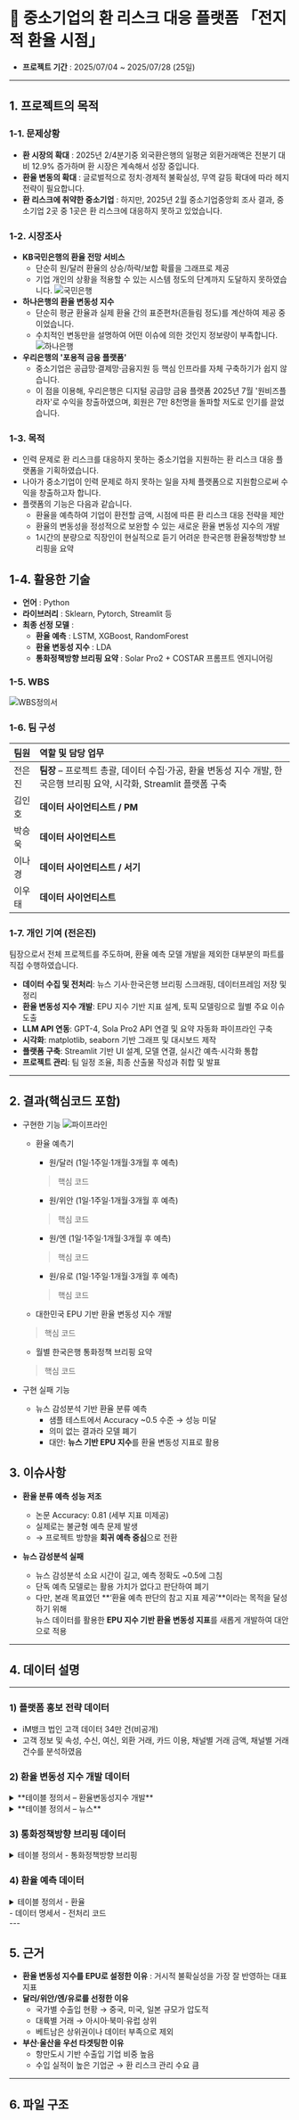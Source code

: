 # 📌 중소기업의 환 리스크 대응 플랫폼 **「전지적 환율 시점」**

- **프로젝트 기간** : 2025/07/04 ~ 2025/07/28 (25일)

---

## 1. 프로젝트의 목적 
### 1-1. 문제상황
- **환 시장의 확대** : 2025년 2/4분기중 외국환은행의 일평균 외환거래액은 전분기 대비 12.9% 증가하며 환 시장은 계속해서 성장 중입니다.
- **환율 변동의 확대** : 글로벌적으로 정치·경제적 불확실성, 무역 갈등 확대에 따라 헤지 전략이 필요합니다.
- **환 리스크에 취약한 중소기업** : 하지만, 2025년 2월 중소기업중앙회 조사 결과, 중소기업 2곳 중 1곳은 환 리스크에 대응하지 못하고 있었습니다.

### 1-2. 시장조사
- **KB국민은행의 환율 전망 서비스**
    - 단순히 원/달러 환율의 상승/하락/보합 확률을 그래프로 제공
    - 기업 개인의 상황을 적용할 수 있는 시스템 정도의 단계까지 도달하지 못하였습니다.
    ![국민은행](./image/국민은행.png)
- **하나은행의 환율 변동성 지수**
    - 단순히 평균 환율과 실제 환율 간의 표준편차(흔들림 정도)를 계산하여 제공 중이었습니다.
    - 수치적인 변동만을 설명하여 어떤 이슈에 의한 것인지 정보량이 부족합니다.
    ![하나은행](./image/하나은행.png)
- **우리은행의 '포용적 금융 플랫폼'**
    - 중소기업은 공급망·결제망·금융지원 등 핵심 인프라를 자체 구축하기가 쉽지 않습니다. 
    - 이 점을 이용해, 우리은행은 디지털 공급망 금융 플랫폼 2025년 7월 '원비즈플라자'로 수익을 창출하였으며, 회원은 7만 8천명을 돌파할 저도로 인기를 끌었습니다.

### 1-3. 목적
- 인력 문제로 환 리스크를 대응하지 못하는 중소기업을 지원하는 환 리스크 대응 플랫폼을 기획하였습니다.
- 나아가 중소기업이 인력 문제로 하지 못하는 일을 자체 플랫폼으로 지원함으로써 수익을 창출하고자 합니다.
- 플랫폼의 기능은 다음과 같습니다.
    - 환율을 예측하여 기업이 환전할 금액, 시점에 따른 환 리스크 대응 전략을 제안
    - 환율의 변동성을 정성적으로 보완할 수 있는 새로운 환율 변동성 지수의 개발
    - 1시간의 분량으로 직장인이 현실적으로 듣기 어려운 한국은행 환율정책방향 브리핑을 요약

## 1-4. 활용한 기술
- **언어** : Python
- **라이브러리** : Sklearn, Pytorch, Streamlit 등
- **최종 선정 모델** :
    - **환율 예측** : LSTM, XGBoost, RandomForest
    - **환율 변동성 지수** : LDA
    - **통화정책방향 브리핑 요약** : Solar Pro2 + COSTAR 프롬프트 엔지니어링

### 1-5. WBS
![WBS정의서](./image/WBS정의서.png)

### 1-6. 팀 구성

| 팀원   | 역할 및 담당 업무 |
|:------|:----------------|
| 전은진 | **팀장** – 프로젝트 총괄, 데이터 수집·가공, 환율 변동성 지수 개발, 한국은행 브리핑 요약, 시각화, Streamlit 플랫폼 구축 |
| 김인호 | **데이터 사이언티스트 / PM**|
| 박승욱 | **데이터 사이언티스트** |
| 이나경 | **데이터 사이언티스트 / 서기**|
| 이우태 | **데이터 사이언티스트**|

### 1-7. 개인 기여 (전은진)
팀장으로서 전체 프로젝트를 주도하며, 환율 예측 모델 개발을 제외한 대부분의 파트를 직접 수행하였습니다.  

- **데이터 수집 및 전처리**: 뉴스 기사·한국은행 브리핑 스크래핑, 데이터프레임 저장 및 정리  
- **환율 변동성 지수 개발**: EPU 지수 기반 지표 설계, 토픽 모델링으로 월별 주요 이슈 도출
- **LLM API 연동**: GPT-4, Sola Pro2 API 연결 및 요약 자동화 파이프라인 구축  
- **시각화**: matplotlib, seaborn 기반 그래프 및 대시보드 제작  
- **플랫폼 구축**: Streamlit 기반 UI 설계, 모델 연결, 실시간 예측·시각화 통합  
- **프로젝트 관리**: 팀 일정 조율, 최종 산출물 작성과 취합 및 발표


---
## 2. 결과(핵심코드 포함)
- 구현한 기능
![파이프라인](./image/파이프라인.png)
    - 환율 예측기 
        - 원/달러 (1일·1주일·1개월·3개월 후 예측)
        > 핵심 코드
        - 원/위안 (1일·1주일·1개월·3개월 후 예측)
        > 핵심 코드
        - 원/엔 (1일·1주일·1개월·3개월 후 예측)
        > 핵심 코드
        - 원/유로 (1일·1주일·1개월·3개월 후 예측)
        > 핵심 코드

    - 대한민국 EPU 기반 환율 변동성 지수 개발  
    > 핵심 코드

    - 월별 한국은행 통화정책 브리핑 요약  
    > 핵심 코드

- 구현 실패 기능
  - 뉴스 감성분석 기반 환율 분류 예측  
    - 샘플 테스트에서 Accuracy ~0.5 수준 → 성능 미달  
    - 의미 없는 결과라 모델 폐기  
    - 대안: **뉴스 기반 EPU 지수**를 환율 변동성 지표로 활용  

## 3. 이슈사항
- **환율 분류 예측 성능 저조**  
  - 논문 Accuracy: 0.81 (세부 지표 미제공)  
  - 실제로는 불균형 예측 문제 발생  
  - → 프로젝트 방향을 **회귀 예측 중심**으로 전환  

- **뉴스 감성분석 실패**  
  - 뉴스 감성분석 소요 시간이 길고, 예측 정확도 ~0.5에 그침  
  - 단독 예측 모델로는 활용 가치가 없다고 판단하여 폐기  
  - 다만, 본래 목표였던 **‘환율 예측 판단의 참고 지표 제공’**이라는 목적을 달성하기 위해  
    뉴스 데이터를 활용한 **EPU 지수 기반 환율 변동성 지표**를 새롭게 개발하여 대안으로 적용


---
## 4. 데이터 설명
---

### 1) 플랫폼 홍보 전략 데이터
- iM뱅크 법인 고객 데이터 34만 건(비공개)
- 고객 정보 및 속성, 수신, 여신, 외환 거래, 카드 이용, 채널별 거래 금액, 채널별 거래 건수를 분석하였음

### 2) 환율 변동성 지수 개발 데이터
<details>
<summary>**테이블 정의서 – 환율변동성지수 개발**</summary>

| No | 컬럼ID          | 컬럼명      | Type        | 내용                            | 
|----|----------------|------------|-------------|---------------------------------|
| 1  | 뉴스 식별자     | Date       | datetime64  | 일자                            |      
| 2  | 일자           | 일자       | datetime64  | 연-월-01 구성                   |      
| 3  | 미환율_종가     | 미환율_종가 | float64     | 원/달러 종가                     |      
| 4  | 한국EPU        | 한국EPU    | float64     | 공식 한국 EPU                   |      
| 5  | one_Korea_EPU  | 직접 산출한 변수       | float64     | 국내 12개 주요 신문 기반 산출   |      
| 6  | two_Korea_EPU  | 직접 산출한 변수         | float64     | 정책 관련 단어 확장형 지수       |    
| 7  | three_Korea_EPU| 직접 산출한 변수         | float64     | KDI 제공 단어집 기반 지수       |      
</details>

<details>
<summary>**테이블 정의서 – 뉴스**</summary>
- 출처 : Bigkinds
- 수집 기간 : 2009년 1월 1일 ~ 2025년 7월 27일
- 대상 언론사 : 12개의 국내 신문사
- 데이터 크기 : 2,000만 건

| No | 컬럼ID | 컬럼명 | Type   | 내용            |
|----|--------|--------|--------|-----------------|
| 1  | 일자   | 일자   | int64  | 연월일          |
| 2  | 키워드 | 키워드 | object | 뉴스 키워드     |
| 3  | 특성추출 |특성추출(가중치순 상위 50개)  | object | 가중치순 상위 50개 |
| 4  | 본문   | 본문   | object | 뉴스 본문 내용  |
| 5  | 제목   | 제목   | object | 뉴스 제목       |

</details>

### 3) 통화정책방향 브리핑 데이터
<details>
<summary>테이블 정의서 - 통화정책방향 브리핑</summary>
- 출처 : Bigkinds
- 수집 기간 : 2025년 1월 ~ 2025년 7월

| No | 컬럼ID          | 컬럼명         | Type   | 내용                 |
|----|----------------|---------------|--------|----------------------|
| 1  | Date           | Date          | object | 개최 일자            |
| 2  | Content        | Content       | object | 브리핑 자막          |
| 3  | default_summary| default_summary| object | 기본 요약 내용       |
| 4  | sola_summary   | sola_summary  | object | COSTAR 요약 결과     |
</details>

### 4) 환율 예측 데이터
<details>
<summary>테이블 정의서 - 환율 <summary>
- 데이터 명세서  
- 전처리 코드  

</details>
---

## 5. 근거
- **환율 변동성 지수를 EPU로 설정한 이유** : 거시적 불확실성을 가장 잘 반영하는 대표 지표  
- **달러/위안/엔/유로를 선정한 이유**  
  - 국가별 수출입 현황 → 중국, 미국, 일본 규모가 압도적  
  - 대륙별 거래 → 아시아·북미·유럽 상위  
  - 베트남은 상위권이나 데이터 부족으로 제외  
- **부산·울산을 우선 타겟팅한 이유**  
  - 항만도시 기반 수출입 기업 비중 높음  
  - 수입 실적이 높은 기업군 → 환 리스크 관리 수요 큼  

---
## 6. 파일 구조

